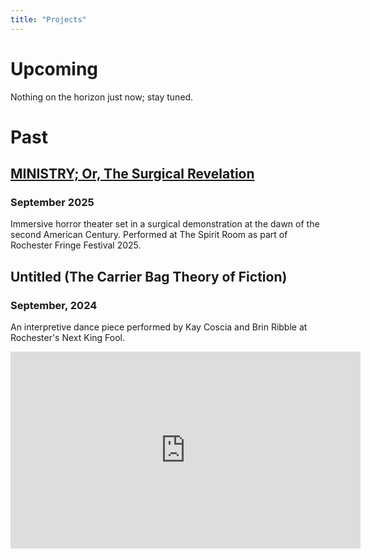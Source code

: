 ```yaml
---
title: "Projects"
---
```


# Upcoming

Nothing on the horizon just now; stay tuned.

# Past

## [MINISTRY; Or, The Surgical Revelation](/ministry)
### September 2025

Immersive horror theater set in a surgical demonstration at the dawn of the second American Century. Performed at The Spirit Room as part of Rochester Fringe Festival 2025.

<div class="clearfix"></div>

## Untitled (The Carrier Bag Theory of Fiction)
### September, 2024

An interpretive dance piece performed by Kay Coscia and Brin Ribble at Rochester's Next King Fool.

<iframe width="560" height="315" src="https://www.youtube.com/embed/6Sdy3p0tsE0?si=Br-lGzFZW-8_bBYH" title="YouTube video player" frameborder="0" allow="accelerometer; autoplay; clipboard-write; encrypted-media; gyroscope; picture-in-picture; web-share" referrerpolicy="strict-origin-when-cross-origin" allowfullscreen></iframe>

